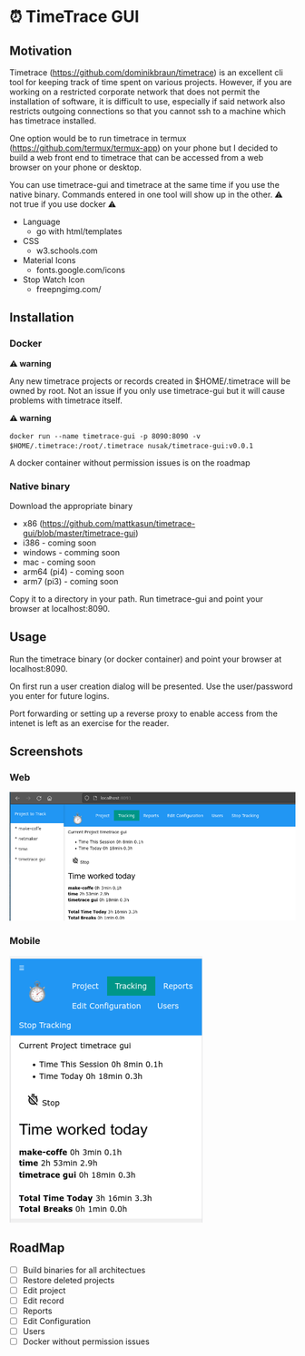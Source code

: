 # :alarm_clock: TimeTrace GUI 
## Motivation
Timetrace (https://github.com/dominikbraun/timetrace) is an excellent cli tool for keeping track of time spent on various projects. However, if you are working on a restricted corporate network that does not permit the installation of software, it is difficult to use, especially if said network also restricts outgoing connections so that you cannot ssh to a machine which has timetrace installed.

One option would be to run timetrace in termux (https://github.com/termux/termux-app) on your phone but I decided to build a web front end to timetrace that can be accessed from a web browser on your phone or desktop.

You can use timetrace-gui and timetrace at the same time if you use the native binary. Commands entered in one tool will show up in the other. :warning: not true if you use docker :warning:

- Language 
  - go with html/templates
- CSS 
  - w3.schools.com
- Material Icons
  - fonts.google.com/icons
- Stop Watch Icon
  - freepngimg.com/

## Installation
### Docker
**:warning: warning**

Any new timetrace projects or records created in $HOME/.timetrace will be owned by root.  Not an issue if you only use timetrace-gui but it will cause problems with timetrace itself.

**:warning: warning**

`docker run --name timetrace-gui -p 8090:8090 -v $HOME/.timetrace:/root/.timetrace nusak/timetrace-gui:v0.0.1`

A docker container without permission issues is on the roadmap

### Native binary
Download the appropriate binary 
- x86 (https://github.com/mattkasun/timetrace-gui/blob/master/timetrace-gui) 
- i386 - coming soon
- windows - comming soon
- mac - coming soon
- arm64 (pi4) - coming soon
- arm7 (pi3) - coming soon

Copy it to a directory in your path.  Run timetrace-gui and point your browser at localhost:8090.


## Usage
Run the timetrace binary (or docker container) and point your browser at localhost:8090.

On first run a user creation dialog will be presented.  Use the user/password you enter for future logins.

Port forwarding or setting up a reverse proxy to enable access from the intenet is left as an exercise for the reader.

## Screenshots
### Web
![browser](https://github.com/mattkasun/timetrace-gui/raw/master/screenshots/web.png "TimeTrace-GUI with Browser")

### Mobile
![phone](https://github.com/mattkasun/timetrace-gui/raw/master/screenshots/mobile.png "TimeTrace-GUI with Phone")

## RoadMap
- [ ] Build binaries for all architectues
- [ ] Restore deleted projects
- [ ] Edit project
- [ ] Edit record
- [ ] Reports
- [ ] Edit Configuration
- [ ] Users
- [ ] Docker without permission issues
